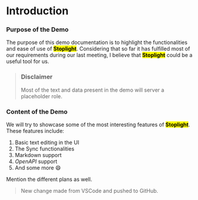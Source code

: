 # Introduction

### Purpose of the Demo <a href="#purpose-of-the-demo" id="purpose-of-the-demo"></a>

The purpose of this demo documentation is to highlight the functionalities and ease of use of <mark >**Stoplight**</mark>. Considering that so far it has fulfilled most of our requirements during our last meeting, I believe that <mark>**Stoplight**</mark> could be a useful tool for us. 

> ### Disclaimer
>
>Most of the text and data present in the demo will server a placeholder role.

### Content of the Demo <a href="#content-of-the-demo" id="content-of-the-demo"></a>

We will try to showcase some of the most interesting features of <mark>**Stoplight**</mark>. These features include:

1. Basic text editing in the UI
2. The Sync functionalities
3. Markdown support
4. _OpenAPI_ support
5. And some more 😄​

Mention the different plans as well.


> New change made from VSCode and pushed to GitHub.